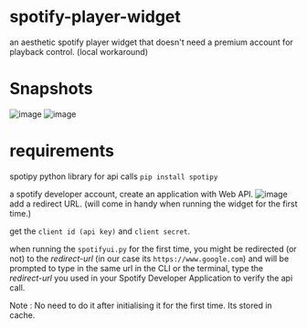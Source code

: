 # spotify-player-widget
an aesthetic spotify player widget that doesn't need a premium account for playback control. (local workaround)
# Snapshots 
![image](https://github.com/user-attachments/assets/b806abe1-8b38-4cc8-af27-d15ccc127e92)
![image](https://github.com/user-attachments/assets/a07b74ce-d1a2-4184-963d-fe13939e6744)

# requirements 
spotipy python library for api calls 
```pip install spotipy```

a spotify developer account, create an application with Web API.
![image](https://github.com/user-attachments/assets/e88d0df8-87d3-4ef9-a338-9e2ed99c6f7e)
add a redirect URL. (will come in handy when running the widget for the first time.)

get the ```client id (api key)``` and ```client secret```.

when running the ```spotifyui.py``` for the first time, you might be redirected (or not) to the *redirect-url* (in our case its ```https://www.google.com```) and will be
prompted to type in the same url in the CLI or the terminal, type the *redirect-url* you used in your Spotify Developer Application to verify the api call.

Note : No need to do it after initialising it for the first time. Its stored in cache.

